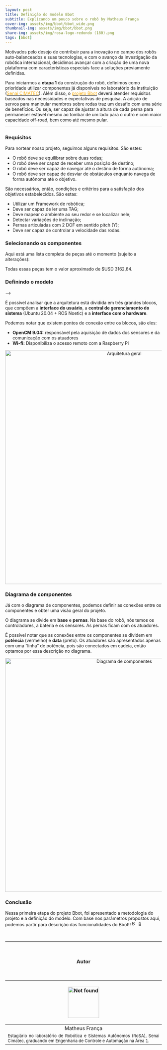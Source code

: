 ```yaml
---
layout: post
title: Definição do modelo Bbot 
subtitle: Explicando um pouco sobre o robô by Matheus França
cover-img: assets/img/bbot/bbot_wide.png
thumbnail-img: assets/img/bbot/bbot.png
share-img: assets/img/rosa-logo-redondo (180).png
tags: [bbot]
---
```


<!-- **************************************** -->
<!-- ### Introdução -->

Motivados pelo desejo de contribuir para a inovação no campo dos robôs auto-balanceados e suas tecnologias, e com o avanço da investigação da robótica internacional, decidimos avançar com a criação de uma nova plataforma com características especiais face a soluções previamente definidas.

Para iniciarmos a <strong>etapa 1</strong> da construção do robô, definimos como prioridade utilizar componentes já disponíveis no laboratório da instituição (<a target="_blank" href="http://www.senaicimatec.com.br/en/"><font color="#fbb117">Senai CIMATEC</font></a>). Além disso, o <a href="https://mhar-vell.github.io/rasc/project-bbot/"><font color="#fbb117">projeto Bbot</font></a> deverá atender requisitos baseados nas necessidades e expectativas de pesquisa. A adição de servos para manipular membros sobre rodas traz um desafio com uma série de benefícios. Ou seja, ser capaz de ajustar a altura de cada perna para permanecer estável mesmo ao tombar de um lado para o outro e com maior capacidade off-road, bem como até mesmo pular. 


<hr>

<!-- **************************************** -->

### Requisitos 

Para nortear nosso projeto, seguimos alguns requisitos. São estes:

- O robô deve se equilibrar sobre duas rodas;
- O robô deve ser capaz de receber uma posição de destino;
- O robô deve ser capaz de navegar até o destino de forma autônoma;
- O robô deve ser capaz de desviar de obstáculos enquanto navega de forma autônoma até o objetivo.

São necessários, então, condições e critérios para a satisfação dos objetivos estabelecidos. São estas:

- Utilizar um Framework de robótica;
- Deve ser capaz de ler uma TAG;
- Deve mapear o ambiente ao seu redor e se localizar nele;
- Detectar variações de inclinação;
- Pernas articuladas com 2 DOF em sentido pitch (Y);
- Deve ser capaz de controlar a velocidade das rodas.

<!-- **************************************** -->
### Selecionando os componentes 

Aqui está uma lista completa de peças até o momento (sujeito a alterações):

Todas essas peças tem o valor aproximado de $USD 3162,64. 

<!-- **************************************** -->
### Definindo o modelo
-->

É possível analisar que a arquitetura está dividida em três grandes blocos, que compõem a <strong>interface do usuário</strong>, a <strong>central de gerenciamento do sistema</strong> (Ubuntu 20.04 + ROS Noetic) e a <strong>interface com o hardware</strong>. 


Podemos notar que existem pontos de conexão entre os blocos, são eles: 

- **OpenCM 9.04:** responsável pela aquisição de dados dos sensores e da comunicação com os atuadores
- **Wi-fi:** Disponibiliza o acesso remoto com a Raspberry Pi

<p align="center">
    <img src="{{ 'assets/img/bbot/arquitetura_geral.png' | relative_url }}" alt="Arquitetura geral" width="750"/>
</p>

<!-- **************************************** -->
### Diagrama de componentes

Já com o diagrama de componentes, podemos definir as conexões entre os componentes e obter uma visão geral do projeto.

O diagrama se divide em <strong>base</strong> e <strong>pernas</strong>. Na base do robô, nós temos os controladores, a bateria e os sensores. As pernas ficam com os atuadores. 

É possível notar que as conexões entre os  componentes se dividem em <strong>potência</strong> (vermelho) e <strong>data</strong> (preto). Os atuadores são apresentados apenas com uma “linha” de potência, pois são conectados em cadeia, então optamos por essa descrição no diagrama.

<p align="center">
    <img src="{{ 'assets/img/bbot/components_diagram.png' | relative_url }}" alt="Diagrama de componentes" width="750"/>
</p>

<!-- **************************************** -->
### Conclusão
Nessa primeira etapa do projeto Bbot, foi apresentado a metodologia do projeto e a definição do modelo. Com base nos parâmetros propostos aqui, podemos partir para descrição das funcionalidades do Bbot!! <img src="{{ 'assets/img/bbot/bbot.png' | relative_url }}" alt="Bbot" width="17"/> <img src="{{ 'assets/img/bbot/bbot_stand.png' | relative_url }}" alt="Bbot" width="15"/>


<!-- **************************************** 

###Veja a seguir

#Aqui você encontra os posts relacionados às etapas de projeto do Bbot. <strong>Fique atento!!</strong>


<a href="https://mhar-vell.github.io/rasc/2021-07-22-bbot-funcionalidades-do-bbot/"><font color="#fbb117">[Etapa 2] Funcionalidades do Bbot</font></a>
-->
<!-- <a href="https://mhar-vell.github.io/rasc/2021-07-28-bbot-modelo-3d-do-bbot-etapa-2/"><font color="#fbb117">[Etapa 2] Construindo o Bbot (Modelo 3d)</font></a> -->
 
<!-- <a href="https://mhar-vell.github.io/rasc/2021-08-04-bbot-esquematico-ee-etapa-3/"><font color="#fbb117">[Etapa 3] Esquemático EE</font></a> - disponivel em 04/08/2021 -->

<!-- <a href="https://mhar-vell.github.io/rasc/2021-08-11-bbot-simulacao-etapa-4/"><font color="#fbb117">[Etapa 4] Simulação</font></a> - disponivel em 11/08/2021 -->

<!-- <a href="https://mhar-vell.github.io/rasc/2021-08-18-bbot-montagem-e-teste-etapa-5/"><font color="#fbb117">[Etapa 5] Montagem final e teste</font></a> - disponivel em 18/08/2021 -->

<br>

----------------

<br>

<!-- **************************************** Autor **************************************** -->
<center><h3 class="post-title">Autor</h3><br/></center>

<div class="row">
  <div class=" col-xl-auto offset-xl-0 col-lg-4 offset-lg-0">
    <table class="table-borderless highlight">
      <thead>
        <tr>
            <th><center><a href="https://www.linkedin.com/in/matheus-fran%C3%A7a-b62044150/" target="_blank">
                <p align="center">
                    <img src="{{ 'assets/img/people/matheusfrança-1.png' | relative_url }}" alt="Not found" width="100" class="img-fluid rounded-circle" />
                </p>
            </a></center></th>
        </tr>
      </thead>
      <tbody>
        <tr class="font-weight-bolder" style="text-align: center; margin-top: 0">
          <td width="33.33%">Matheus França</td>
        </tr>
        <tr style="text-align: center" >
          <td style="vertical-align: top;text-align: justify;"><small>Estagiário no laboratório de Robótica e Sistemas Autônomos (RoSA), Senai Cimatec, graduando em Engenharia de Controle e Automação na Área 1.</small></td>
        </tr>
      </tbody>
    </table>
  </div>
</div>

<br>